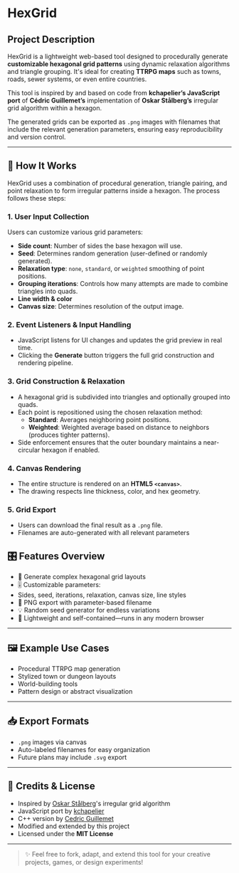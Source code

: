 # HexGrid

## Project Description  
HexGrid is a lightweight web-based tool designed to procedurally generate **customizable hexagonal grid patterns** using dynamic relaxation algorithms and triangle grouping. It's ideal for creating **TTRPG maps** such as towns, roads, sewer systems, or even entire countries.

This tool is inspired by and based on code from **kchapelier’s JavaScript port** of **Cédric Guillemet’s** implementation of **Oskar Stålberg’s** irregular grid algorithm within a hexagon.

The generated grids can be exported as `.png` images with filenames that include the relevant generation parameters, ensuring easy reproducibility and version control.

---

## 🧪 How It Works

HexGrid uses a combination of procedural generation, triangle pairing, and point relaxation to form irregular patterns inside a hexagon. The process follows these steps:

### 1. **User Input Collection**  
Users can customize various grid parameters:
- **Side count**: Number of sides the base hexagon will use.
- **Seed**: Determines random generation (user-defined or randomly generated).
- **Relaxation type**: `none`, `standard`, or `weighted` smoothing of point positions.
- **Grouping iterations**: Controls how many attempts are made to combine triangles into quads.
- **Line width & color**
- **Canvas size**: Determines resolution of the output image.

### 2. **Event Listeners & Input Handling**  
- JavaScript listens for UI changes and updates the grid preview in real time.
- Clicking the **Generate** button triggers the full grid construction and rendering pipeline.

### 3. **Grid Construction & Relaxation**  
- A hexagonal grid is subdivided into triangles and optionally grouped into quads.
- Each point is repositioned using the chosen relaxation method:
  - **Standard**: Averages neighboring point positions.
  - **Weighted**: Weighted average based on distance to neighbors (produces tighter patterns).
- Side enforcement ensures that the outer boundary maintains a near-circular hexagon if enabled.

### 4. **Canvas Rendering**  
- The entire structure is rendered on an **HTML5 `<canvas>`**.
- The drawing respects line thickness, color, and hex geometry.

### 5. **Grid Export**  
- Users can download the final result as a `.png` file.
- Filenames are auto-generated with all relevant parameters

## 🎛️ Features Overview

- 🔷 Generate complex hexagonal grid layouts
- 🎚️ Customizable parameters:
- Sides, seed, iterations, relaxation, canvas size, line styles
- 💾 PNG export with parameter-based filename
- 💡 Random seed generator for endless variations
- 🔁 Lightweight and self-contained—runs in any modern browser

---

## 🖼️ Example Use Cases

- Procedural TTRPG map generation
- Stylized town or dungeon layouts
- World-building tools
- Pattern design or abstract visualization

---

## 📥 Export Formats

- `.png` images via canvas
- Auto-labeled filenames for easy organization
- Future plans may include `.svg` export

---

## 📄 Credits & License

- Inspired by [Oskar Stålberg](https://oskarstalberg.com)'s irregular grid algorithm  
- JavaScript port by [kchapelier](https://github.com/kchapelier)
- C++ version by [Cedric Guillemet](https://github.com/CedricGuillemet)
- Modified and extended by this project
- Licensed under the **MIT License**

---

> ✨ Feel free to fork, adapt, and extend this tool for your creative projects, games, or design experiments!